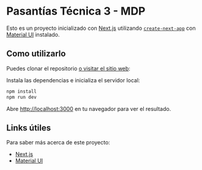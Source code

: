# Pasantías Técnica 3 - MDP

Esto es un proyecto inicializado con [Next.js](https://nextjs.org/docs)
utilizando
[`create-next-app`](https://github.com/vercel/next.js/tree/canary/packages/create-next-app)
con [Material UI](https://mui.com/material-ui/getting-started/) instalado.

## Como utilizarlo

Puedes clonar el repositorio [o visitar el sitio web](#):

Instala las dependencias e inicializa el servidor local:

```bash
npm install
npm run dev
```

Abre [http://localhost:3000](http://localhost:3000) en tu navegador para ver el
resultado.

## Links útiles

Para saber más acerca de este proyecto:

- [Next.js](https://nextjs.org/docs)
- [Material UI](https://mui.com/material-ui/getting-started/)
